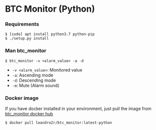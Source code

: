 # BTC Monitor (Python)

### Requirements

```shell
$ [sudo] apt install python3.7 python-pip
$ ./setup.py install
```

### Man btc_monitor

```shell
$ btc_monitor -v <alarm_value> -a -d
```

- `-v <alarm_value>`: Monitored value
- `-a`: Ascending mode
- `-d`: Descending mode
- `-m`: Mute (Alarm sound)


### Docker image

If you have docker installed in your environment, just pull the image from [btc_monitor docker hub](https://hub.docker.com/r/leandro2r/btc_monitor)

```shell
$ docker pull leandro2r/btc_monitor:latest-python
```
